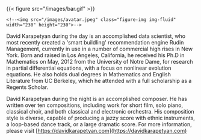 <!--+++-->
<!--+++-->
{{< figure src="/images/bar.gif" >}}
<!--<figure class="figure">-->
    <!--<img src="/images/avatar.jpeg" class="figure-img img-fluid" width="230" height="230">-->
<!--</figure>-->

David Karapetyan during the day is an accomplished data scientist, who most
recently  created  a 'smart buildling' recommendation engine Rudin Management,
currently in use in a number of commercial high rises in New York.
Born and raised in Los Angeles, California, he received
his Ph.D in Mathematics on May, 2012 from the University of Notre Dame, for 
research in partial differential equations, with a focus on nonlinear
evolution equations. He also holds dual degrees in Mathematics and English Literature
from UC Berkeley, which he attended with a full scholarship as a Regents Scholar. 

David Karapetyan during the night is an accomplished composer. He has written over ten
compositions, including work for short film, solo piano, classical choir, and both classical
and electronic orchestra. His composition style is diverse, capable of producing a jazzy score
with ethnic instruments, a loop-based dance track, or a large dramatic score. 
For more information, please visit [https://davidkarapetyan.com](https://davidkarapetyan.com)

